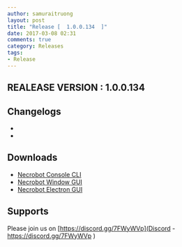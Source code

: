 ```yaml
---
author: samuraitruong
layout: post
title: "Release [  1.0.0.134  ]"
date: 2017-03-08 02:31
comments: true
category: Releases
tags:
- Release
---
```


## REALEASE VERSION : 1.0.0.134


## Changelogs
- 
- 


## Downloads
- [Necrobot Console CLI](/releases/1.0.0.134/Necrobot.CLI.zip)
- [Necrobot Window GUI](/releases/1.0.0.134/Necrobot.Win.zip)
- [Necrobot Electron GUI](/releases/1.0.0.134/Necrobot.Electron.GUI.zip)


## Supports

Please join us on [https://discord.gg/7FWyWVp](Discord - https://discord.gg/7FWyWVp )
